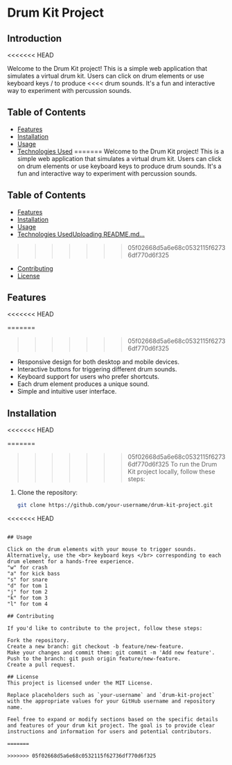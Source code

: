 # Drum Kit Project

## Introduction
<<<<<<< HEAD

Welcome to the Drum Kit project! This is a simple web application that simulates a virtual drum kit. Users can click on drum elements or use keyboard keys / to produce <<<< drum sounds. It's a fun and interactive way to experiment with percussion sounds.

## Table of Contents

- [Features](#features)
- [Installation](#installation)
- [Usage](#usage)
- [Technologies Used](#technologies-used)
=======
Welcome to the Drum Kit project! This is a simple web application that simulates a virtual drum kit. Users can click on drum elements or use keyboard keys to produce drum sounds. It's a fun and interactive way to experiment with percussion sounds.

## Table of Contents
- [Features](#features)
- [Installation](#installation)
- [Usage](#usage)
- [Technologies Used](#technologies-used)[Uploading README.md…]()

>>>>>>> 05f02668d5a6e68c0532115f62736df770d6f325
- [Contributing](#contributing)
- [License](#license)

## Features
<<<<<<< HEAD

=======
>>>>>>> 05f02668d5a6e68c0532115f62736df770d6f325
- Responsive design for both desktop and mobile devices.
- Interactive buttons for triggering different drum sounds.
- Keyboard support for users who prefer shortcuts.
- Each drum element produces a unique sound.
- Simple and intuitive user interface.

## Installation
<<<<<<< HEAD

=======
>>>>>>> 05f02668d5a6e68c0532115f62736df770d6f325
To run the Drum Kit project locally, follow these steps:

1. Clone the repository:
   ```bash
   git clone https://github.com/your-username/drum-kit-project.git
<<<<<<< HEAD
   ```

## Usage

Click on the drum elements with your mouse to trigger sounds.
Alternatively, use the <br> keyboard keys </br> corresponding to each drum element for a hands-free experience.
"w" for crash
"a" for kick bass
"s" for snare
"d" for tom 1
"j" for tom 2
"k" for tom 3
"l" for tom 4

## Contributing

If you'd like to contribute to the project, follow these steps:

Fork the repository.
Create a new branch: git checkout -b feature/new-feature.
Make your changes and commit them: git commit -m 'Add new feature'.
Push to the branch: git push origin feature/new-feature.
Create a pull request.
 
## License
This project is licensed under the MIT License.

Replace placeholders such as `your-username` and `drum-kit-project` with the appropriate values for your GitHub username and repository name.

Feel free to expand or modify sections based on the specific details and features of your drum kit project. The goal is to provide clear instructions and information for users and potential contributors.

=======
   
>>>>>>> 05f02668d5a6e68c0532115f62736df770d6f325
